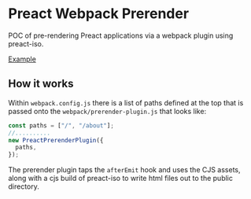 # Preact Webpack Prerender

POC of pre-rendering Preact applications via a webpack plugin using preact-iso.

[Example](https://jacob-ebey.js.org/preact-webpack-prerender/)

## How it works

Within `webpack.config.js` there is a list of paths defined at the top that is passed onto the `webpack/prerender-plugin.js` that looks like:

```js
const paths = ["/", "/about"];
//..........
new PreactPrerenderPlugin({
  paths,
});
```

The prerender plugin taps the `afterEmit` hook and uses the CJS assets, along with a cjs build of preact-iso to write html files out to the public directory.
